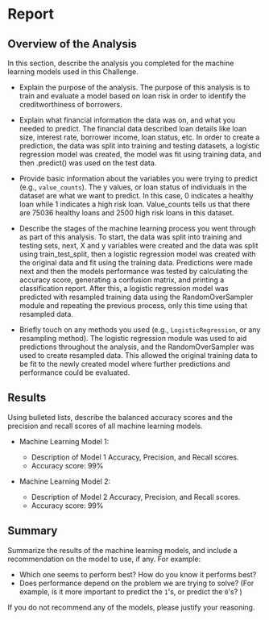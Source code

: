 # Report 

## Overview of the Analysis

In this section, describe the analysis you completed for the machine learning models used in this Challenge. 

* Explain the purpose of the analysis.
The purpose of this analysis is to train and evaluate a model based on loan risk in order to identify the creditworthiness of borrowers. 

* Explain what financial information the data was on, and what you needed to predict.
The financial data described loan details like loan size, interest rate, borrower income, loan status, etc. 
In order to create a prediction, the data was split into training and testing datasets, a logistic regression model was created, the model was fit using training data, and then .predict() was used on the test data.

* Provide basic information about the variables you were trying to predict (e.g., `value_counts`).
The y values, or loan status of individuals in the dataset are what we want to predict. In this case, 0 indicates a healthy loan while 1 indicates a high risk loan. Value_counts tells us that there are 75036 healthy loans and 2500 high risk loans in this dataset.

* Describe the stages of the machine learning process you went through as part of this analysis.
To start, the data was split into training and testing sets, next, X and y variables were created and the data was split using train_test_split, then a logistic regression model was created with the original data and fit using the training data. Predictions were made next and then the models performance was tested by calculating the accuracy score, generating a confusion matrix, and printing a classification report. After this, a logistic regression model was predicted with resampled training data using the RandomOverSampler module and repeating the previous process, only this time using that resampled data.

* Briefly touch on any methods you used (e.g., `LogisticRegression`, or any resampling method).
The logistic regression module was used to aid predictions throughout the analysis, and the RandomOverSampler was used to create resampled data. This allowed the original training data to be fit to the newly created model where further predictions and performance could be evaluated.

## Results

Using bulleted lists, describe the balanced accuracy scores and the precision and recall scores of all machine learning models.

* Machine Learning Model 1:
  * Description of Model 1 Accuracy, Precision, and Recall scores.
  * Accuracy score: 99%



* Machine Learning Model 2:
  * Description of Model 2 Accuracy, Precision, and Recall scores.
  * Accuracy score: 99%

## Summary

Summarize the results of the machine learning models, and include a recommendation on the model to use, if any. For example:
* Which one seems to perform best? How do you know it performs best?
* Does performance depend on the problem we are trying to solve? (For example, is it more important to predict the `1`'s, or predict the `0`'s? )

If you do not recommend any of the models, please justify your reasoning.
